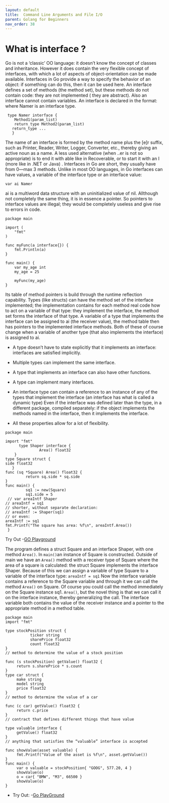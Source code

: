 ```yaml
---
layout: default
title:  Command Line Arguments and File I/O
parent: Golang for Beginners
nav_order: 38
---
```


# What is interface ?

Go is not a ‘classic’ OO language: 
it doesn’t know the concept of classes and inheritance.
However it does contain the very flexible concept of interfaces, with which a lot of aspects of object-orientation can be made available. Interfaces in Go provide a way to specify the behavior of an object: 
if something can do this, then it can be used here.
An interface defines a set of methods (the method set), but these methods do not contain code: they are not implemented ( they are abstract). Also an interface cannot contain variables.
An interface is declared in the format:
where Namer is an interface type.
 ``` 
  type Namer interface { 
     Method1(param_list) 
     return_type Method2(param_list) 
    return_type ...
    }
   ``` 
The name of an interface is formed by the method name plus the [e]r suffix, such as Printer, Reader, Writer, Logger, Converter, etc., thereby giving an active noun as a name. 
A less used alternative (when ..er is not so appropriate) is to end it with able like in Recoverable, or to start it with an I (more like in .NET or Java) .
Interfaces in Go are short, they usually have from 0—max 3 methods.
Unlike in most OO languages, in Go interfaces can have values, a variable of the interface type or an interface value: 

`var ai Namer`

ai is a multiword data structure with an uninitialized value of nil. Allthough not completely the same thing, 
it is in essence a pointer. So pointers to interface values are illegal; 
they would be completely useless and give rise to errors in code.

```
package main

import (
    "fmt"
)

func myFunc(a interface{}) {
    fmt.Println(a)
}

func main() {
    var my_age int
    my_age = 25

    myFunc(my_age)
}
```

Its table of method pointers is build through the runtime reflection capability.
Types (like structs) can have the method set of the interface implemented;
the implementation contains for each method real code how to act on a variable of that type: they implement the interface, the method set forms the interface of that type. 
A variable of a type that implements the interface can be assigned to ai (the receiver value), the method table then has pointers to the implemented interface methods. Both of these of course change when a variable of another type (that also implements the interface) is assigned to ai.

- A type doesn’t have to state explicitly that it implements an interface: interfaces are satisfied implicitly.<br>
- Multiple types can implement the same interface.<br>
- A type that implements an interface can also have other functions. <br>
- A type can implement many interfaces.<br>

- An interface type can contain a reference to an instance of any of the types that implement the interface (an interface has what is called a dynamic type)
Even if the interface was defined later than the type, in a different package, compiled separately: 
if the object implements the methods named in the interface, then it implements the interface.

- All these properties allow for a lot of flexibility.

```
package main

import "fmt"
      type Shaper interface {
               Area() float32
    }
type Square struct {
side float32
   }
func (sq *Square) Area() float32 {
         return sq.side * sq.side
}
func main() {
         sq1 := new(Square)
         sq1.side = 5
 // var areaIntf Shaper
// areaIntf = sq1
// shorter, without separate declaration:
// areaIntf := Shaper(sq1)
// or even:
areaIntf := sq1
fmt.Printf("The square has area: %f\n", areaIntf.Area())
 }
```

Try Out -[GO Playground](https://play.golang.org/p/aitliEmakxG)


The program defines a struct Square and an interface Shaper, with one method `Area()`.
In `main()`an instance of Square is constructed. Outside of main we have an `Area()` method with a
receiver type of Square where the area of a square is calculated: the struct Square implements the interface Shaper.
Because of this we can assign a variable of type Square to a variable of the interface type:
```areaIntf = sq1```
Now the interface variable contains a reference to the Square variable and through it we can call the method `Area()` on Square. Of course you could call the method immediately on the Square instance sq1. `Area()`, but the novel thing is that we can call it on the interface instance, thereby generalizing the call. 
The interface variable both contains the value of the receiver instance and a pointer to the appropriate method in a method table.

```
package main
import "fmt"
    
type stockPosition struct {
           ticker string
           sharePrice float32
           count float32
}
// method to determine the value of a stock position 

func (s stockPosition) getValue() float32 {
     return s.sharePrice * s.count
}
type car struct {
     make string
     model string
     price float32
}
// method to determine the value of a car 

func (c car) getValue() float32 {
     return c.price
}
// contract that defines different things that have value

type valuable interface {
     getValue() float32
}
// anything that satisfies the “valuable” interface is accepted 

func showValue(asset valuable) {
     fmt.Printf("Value of the asset is %f\n", asset.getValue())
}
func main() {
     var o valuable = stockPosition{ "GOOG", 577.20, 4 }
     showValue(o)
     o = car{ "BMW", "M3", 66500 }
     showValue(o)
}
```
- Try Out: -[Go PlayGround](https://play.golang.org/p/QaEguA-DFNM)

                     
